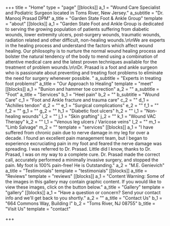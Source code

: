 +++
title = "Home"
type = "page"
[[blocks]]
a_1 = "Wound Care Specialist and Podiatric Surgeon located in Toms River, New Jersey."
a_subtitle = "Dr. Manooj Prasad DPM"
a_title = "Garden State Foot &amp; Ankle Group"
template = "about"
[[blocks]]
a_1 = "Garden State Foot and Ankle Group is dedicated to serving the growing population of patients suffering from diabetic wounds, lower extremity ulcers, post-surgery wounds, traumatic wounds, radiation related and other difficult, non-healing wounds.\n\nWe are experts in the healing process and understand the factors which affect wound healing. Our philosophy is to nurture the normal wound healing process and bolster the natural tendency of the body to mend using a combination of attentive medical care and the latest proven techniques available for the treatment of problem wounds.\n\nDr. Prasad is a foot and ankle surgeon who is passionate about preventing and treating foot problems to eliminate the need for surgery whenever possible. "
a_subtitle = "Experts in treating foot problems!"
a_title = "Our Approach to Healing"
template = "meet"
[[blocks]]
a_1 = "Bunion and hammer toe correction"
a_2 = ""
a_subtitle = "Foot"
a_title = "Services"
b_1 = "Heel pain"
b_2 = ""
b_subtitle = "Wound Care"
c_1 = "Foot and Ankle fracture and trauma care"
c_2 = ""
d_1 = "Achilles tendon"
d_2 = ""
e_1 = "Surgical complications"
e_2 = ""
f_1 = ""
f_2 = ""
g_1 = ""
g_2 = ""
h_1 = "Diabetic foot ulcers"
h_2 = ""
i_1 = "Non-healing wounds"
i_2 = ""
j_1 = "Skin grafting"
j_2 = ""
k_1 = "Wound VAC Therapy"
k_2 = ""
l_1 = "Venous leg ulcers / Varicose veins"
l_2 = ""
m_1 = "Limb Salvage"
m_2 = ""
template = "services"
[[blocks]]
a_1 = "I have suffered from chronic pain due to nerve damage in my leg for over a decade. I found an excellent pain management team, but I began to experience excruciating pain in my foot and feared the nerve damage was spreading. I was referred to Dr. Prasad. Little did I know, thanks to Dr. Prasad, I was on my way to a complete cure. Dr. Prasad made the correct call, accurately performed a minimally invasive surgery, and stopped the pain. My foot is 100% pain-free! He is Outstanding."
a_2 = "M.E. Genievich"
a_title = "Testimonials"
template = "testimonials"
[[blocks]]
a_title = "Reviews"
template = "reviews"
[[blocks]]
a_1 = "Content Warning: Some of the images in this gallery may contain graphic content. If you would like to view these images, click on the button below."
a_title = "Gallery"
template = "gallery"
[[blocks]]
a_1 = "Have a question or concern? Send your contact info and we'll get back to you shortly."
a_2 = ""
a_title = "Contact Us"
b_1 = "664 Commons Way, Building I"
b_2 = "Toms River, NJ 08755"
b_title = "Visit Us"
template = "contact"

+++
